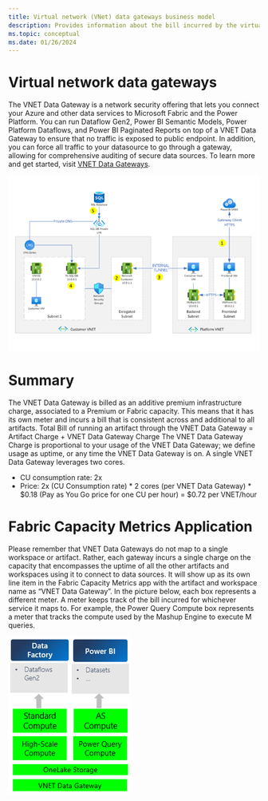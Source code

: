 ```yaml
---
title: Virtual network (VNet) data gateways business model
description: Provides information about the bill incurred by the virtual network (VNet) data gateways.
ms.topic: conceptual
ms.date: 01/26/2024
---
```


# Virtual network data gateways

The VNET Data Gateway is a network security offering that lets you connect your Azure and other data services to Microsoft Fabric and the Power Platform. You can run Dataflow Gen2, Power BI Semantic Models, Power Platform Dataflows, and Power BI Paginated Reports on top of a VNET Data Gateway to ensure that no traffic is exposed to public endpoint. In addition, you can force all traffic to your datasource to go through a gateway, allowing for comprehensive auditing of secure data sources. To learn more and get started, visit [VNET Data Gateways](https://learn.microsoft.com/en-us/data-integration/VNet/overview).

![VNet data gateway architecture.](media/VNet-gateway-architecture-no-swift.png)

# Summary

The VNET Data Gateway is billed as an additive premium infrastructure charge, associated to a Premium or Fabric capacity. This means that it has its own meter and incurs a bill that is consistent across and additional to all artifacts. Total Bill of running an artifact through the VNET Data Gateway = Artifact Charge + VNET Data Gateway Charge
The VNET Data Gateway Charge is proportional to your usage of the VNET Data Gateway; we define usage as uptime, or any time the VNET Data Gateway is on. A single VNET Data Gateway leverages two cores.
- CU consumption rate: 2x
- Price: 2x (CU Consumption rate) * 2 cores (per VNET Data Gateway) * $0.18 (Pay as You Go price for one CU per hour) = $0.72 per VNET/hour

# Fabric Capacity Metrics Application
Please remember that VNET Data Gateways do not map to a single workspace or artifact. Rather, each gateway incurs a single charge on the capacity that encompasses the uptime of all the other artifacts and workspaces using it to connect to data sources.
It will show up as its own line item in the Fabric Capacity Metrics app with the artifact and workspace name as “VNET Data Gateway”.
In the picture below, each box represents a different meter. A meter keeps track of the bill incurred for whichever service it maps to. For example, the Power Query Compute box represents a meter that tracks the compute used by the Mashup Engine to execute M queries.

![VNet Data Gateway Meters](media/vnet-business-model.png)